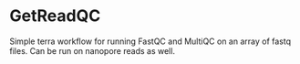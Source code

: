 # GetReadQC

Simple terra workflow for running FastQC and MultiQC on an array of fastq files. Can be run on nanopore reads as well.
